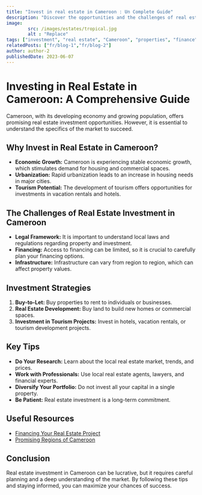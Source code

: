 ```yaml
---
title: "Invest in real estate in Cameroon : Un Complete Guide"
description: "Discover the opportunities and the challenges of real estate investments in Cameroun. Apprenez les stratégies clés pour réussir dans ce marché en pleine croissance."
image:   
        src: /images/estates/tropical.jpg
        alt : "Replace"
tags: ["investment", "real estate", "Cameroon", "properties", "finance"]
relatedPosts: ["fr/blog-1","fr/blog-2"] 
author: author-2
publishedDate: 2023-06-07
---
```



# Investing in Real Estate in Cameroon: A Comprehensive Guide

Cameroon, with its developing economy and growing population, offers promising real estate investment opportunities. However, it is essential to understand the specifics of the market to succeed.

## Why Invest in Real Estate in Cameroon?

* **Economic Growth:** Cameroon is experiencing stable economic growth, which stimulates demand for housing and commercial spaces.
* **Urbanization:** Rapid urbanization leads to an increase in housing needs in major cities.
* **Tourism Potential:** The development of tourism offers opportunities for investments in vacation rentals and hotels.

## The Challenges of Real Estate Investment in Cameroon

* **Legal Framework:** It is important to understand local laws and regulations regarding property and investment.
* **Financing:** Access to financing can be limited, so it is crucial to carefully plan your financing options.
* **Infrastructure:** Infrastructure can vary from region to region, which can affect property values.

## Investment Strategies

1.  **Buy-to-Let:** Buy properties to rent to individuals or businesses.
2.  **Real Estate Development:** Buy land to build new homes or commercial spaces.
3.  **Investment in Tourism Projects:** Invest in hotels, vacation rentals, or tourism development projects.

## Key Tips

* **Do Your Research:** Learn about the local real estate market, trends, and prices.
* **Work with Professionals:** Use local real estate agents, lawyers, and financial experts.
* **Diversify Your Portfolio:** Do not invest all your capital in a single property.
* **Be Patient:** Real estate investment is a long-term commitment.

## Useful Resources

* [Financing Your Real Estate Project](/blog/financing-your-real-estate-project)
* [Promising Regions of Cameroon](/blog/promising-regions-of-cameroon)

## Conclusion

Real estate investment in Cameroon can be lucrative, but it requires careful planning and a deep understanding of the market. By following these tips and staying informed, you can maximize your chances of success.
